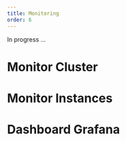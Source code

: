 ```yaml
---
title: Monitoring
order: 6
---
```


In progress ...

# Monitor Cluster

# Monitor Instances

# Dashboard Grafana
